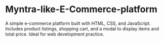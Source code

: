 # Myntra-like-E-Commerce-platform
A simple e-commerce platform built with HTML, CSS, and JavaScript. Includes product listings, shopping cart, and a modal to display items and total price. Ideal for web development practice.
